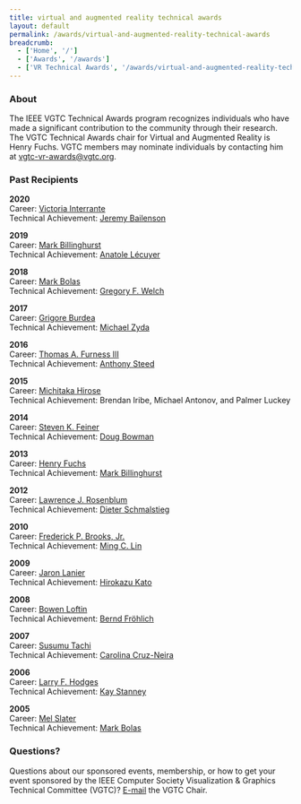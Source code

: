 ```yaml
---
title: virtual and augmented reality technical awards
layout: default
permalink: /awards/virtual-and-augmented-reality-technical-awards
breadcrumb:
  - ['Home', '/']
  - ['Awards', '/awards']
  - ['VR Technical Awards', '/awards/virtual-and-augmented-reality-technical-awards']
---
```


### About

The IEEE VGTC Technical Awards program recognizes individuals who have made a significant contribution to the community through their research. The VGTC Technical Awards chair for Virtual and Augmented Reality is Henry Fuchs. VGTC members may nominate individuals by contacting him at <a href="mailto:vgtc-vr-awards@vgtc.org">vgtc-vr-awards@vgtc.org</a>.
  	  
        
### Past Recipients 
        
__2020__  
Career: <a href="/attachments/awards/vr_career20.pdf">Victoria Interrante</a>  
Technical Achievement: <a href="/attachments/awards/vr_tech20.pdf">Jeremy Bailenson</a>
	  
__2019__  
Career: <a href="/attachments/awards/vr_career19.pdf">Mark Billinghurst</a>  
Technical Achievement: <a href="/attachments/awards/vr_tech19.pdf">Anatole Lécuyer</a>	  

__2018__  
Career: <a href="/attachments/awards/vr_career18.pdf">Mark Bolas</a>  
Technical Achievement: <a href="/attachments/awards/vr_tech18.pdf">Gregory F. Welch</a>
	  
__2017__  
Career: <a href="/attachments/awards/vr_career17.pdf">Grigore Burdea</a>  
Technical Achievement: <a href="/attachments/awards/vr_tech17.pdf">Michael Zyda</a>

__2016__  
Career: <a href="/attachments/awards/vr_career16.pdf">Thomas A. Furness III</a>  
Technical Achievement: <a href="/attachments/awards/vr_tech16.pdf">Anthony Steed</a>

__2015__  
Career: <a href="/attachments/awards/vr_career15.pdf">Michitaka Hirose</a>  
Technical Achievement: Brendan Iribe, Michael Antonov, and Palmer Luckey

__2014__  
Career: <a href="/attachments/awards/vr_career14.pdf">Steven K. Feiner</a>  
Technical Achievement: <a href="/attachments/awards/vr_tech14.pdf">Doug Bowman</a>
	  
__2013__  
Career: <a href="/attachments/awards/vr_career13.pdf">Henry Fuchs</a>  
Technical Achievement: <a href="/attachments/awards/vr_tech13.pdf">Mark Billinghurst</a>
	  
__2012__  
Career: <a href="/attachments/awards/vr_career12.pdf">Lawrence J. Rosenblum</a>  
Technical Achievement: <a href="/attachments/awards/vr_tech12.pdf">Dieter Schmalstieg</a>
	  
__2010__  
Career: <a href="/attachments/awards/vr_career10.pdf">Frederick P. Brooks, Jr.</a>  
Technical Achievement: <a href="/attachments/awards/vr_tech10.pdf">Ming C. Lin</a>
	  
__2009__  
Career: <a href="/attachments/awards/vr_career09.pdf">Jaron Lanier</a>  
Technical Achievement: <a href="/attachments/awards/vr_tech09.pdf">Hirokazu Kato</a>
	  
__2008__  
Career: <a href="/attachments/awards/vr_career08.pdf">Bowen Loftin</a>  
Technical Achievement: <a href="/attachments/awards/vr_tech08.pdf">Bernd Fröhlich</a>
	  
__2007__  
Career: <a href="/attachments/awards/vr_career07.pdf">Susumu Tachi</a>  
Technical Achievement: <a href="/attachments/awards/vr_tech07.pdf">Carolina Cruz-Neira</a>
	  
__2006__  
Career: <a href="/attachments/awards/vr_career06.pdf">Larry F. Hodges</a>  
Technical Achievement: <a href="/attachments/awards/vr_tech06.pdf">Kay Stanney</a>
	  
__2005__  
Career: <a href="/attachments/awards/vr_career05.pdf">Mel Slater</a>  
Technical Achievement: <a href="/attachments/awards/vr_tech05.pdf">Mark Bolas</a>


### Questions?

Questions about our sponsored events, membership, or how to get your event sponsored by the IEEE Computer Society Visualization & Graphics Technical Committee (VGTC)? <a href="mailto:chair@vgtc.org">E-mail</a> the VGTC Chair.


